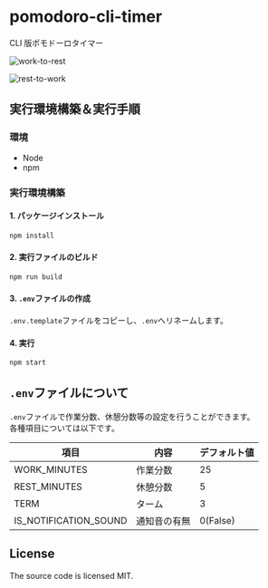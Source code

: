 # pomodoro-cli-timer

CLI 版ポモドーロタイマー

![work-to-rest](https://user-images.githubusercontent.com/42688520/163390538-605ccecb-bc6c-4ea6-a131-95f39602a873.gif)

![rest-to-work](https://user-images.githubusercontent.com/42688520/163390630-de07ab73-e613-42cb-86fc-0dfa7bbddada.gif)

## 実行環境構築＆実行手順

### 環境

- Node
- npm

### 実行環境構築

#### 1. パッケージインストール

```cmd
npm install
```

#### 2. 実行ファイルのビルド

```cmd
npm run build
```

#### 3. `.env`ファイルの作成

`.env.template`ファイルをコピーし、`.env`へリネームします。

#### 4. 実行

```cmd
npm start
```

## `.env`ファイルについて

`.env`ファイルで作業分数、休憩分数等の設定を行うことができます。  
各種項目については以下です。

| 項目                  | 内容         | デフォルト値 |
| --------------------- | ------------ | ------------ |
| WORK_MINUTES          | 作業分数     | 25           |
| REST_MINUTES          | 休憩分数     | 5            |
| TERM                  | ターム       | 3            |
| IS_NOTIFICATION_SOUND | 通知音の有無 | 0(False)     |

## License

The source code is licensed MIT.

